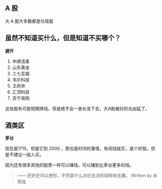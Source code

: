 ## **A 股**

大 A 股大多数都是垃圾股

## **虽然不知道买什么，但是知道不买哪个？**

**避开**

1. 中顺洁柔
2. 山东黄金
3. 三七互娱
4. 韦尔科技
5. 王府井
6. 汇顶科技
7. 苏宁易购

这些股有可能短期挣钱，但是绝不会一直长涨下去，大A股被炒的太凶猛了。

## **酒类区**

**茅台**

现在是1715，但是它到 2000 ，那也是时间的事情，有闲钱就买，是个好股，但是不建议一般人买。

因为还有很多其他的股票一样可以赚钱。可以赚到比茅台更多的钱。

> —— 还好还可以想你，不然拿什么对抗生活的琐碎和无趣。
> Written by 水玲珑
